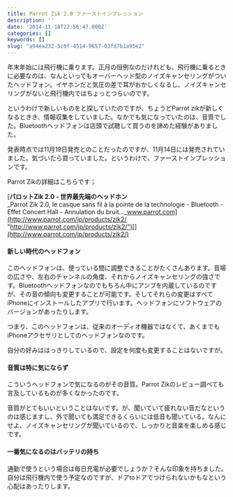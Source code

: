 ```yaml
---
title: Parrot Zik 2.0 ファーストインプレッション
description: ''
date: '2014-11-18T22:56:47.000Z'
categories: []
keywords: []
slug: "a94ea232-5c0f-4514-9657-03fd7b1a95e2"
---
```

年末年始には飛行機に乗ります。正月の恒例なのだけれども、飛行機に乗るときに必要なのは、なんといってもオーバーヘッド型のノイズキャンセリングがついたヘッドフォン。イヤホンだと気圧の差で耳がおかしくなるし、ノイズキャンセリングがないと飛行機内ではちょっとつらいのです。

というわけで新しいものをと探していたのですが、ちょうどParrot zikが新しくなるときき、情報収集をしていました。なかでも気になっていたのは、音質でした。Bluetoothヘッドフォンは店頭で試聴して買うのを諦めた経験がありました。

発表時点では11月19日発売とのことだったのですが、11月14日には発売されていました。気づいたら買っていました。というわけで、ファーストインプレッションです。

Parrot Zikの詳細はこちらです；

[**パロットZik 2.0 - 世界最先端のヘッドホン**  
_Parrot Zik 2.0, le casque sans fil à la pointe de la technologie - Bluetooth - Effet Concert Hall - Annulation du bruit…_www.parrot.com](http://www.parrot.com/jp/products/zik2/ "http://www.parrot.com/jp/products/zik2/")[](http://www.parrot.com/jp/products/zik2/)

#### 新しい時代のヘッドフォン

このヘッドフォンは、使っている間に調整できることがたくさんあります。音場の広さや、左右のチャンネルの角度、それからノイズキャンセリングの強さです。Bluetoothヘッドフォンなのでもちろん中にアンプを内蔵しているのですが、その音の傾向も変更することが可能です。そしてそれらの変更はすべてiPhoneにインストールしたアプリで行います。ヘッドフォンにソフトウェアのバージョンがあったりします。

つまり、このヘッドフォンは、従来のオーディオ機器ではなくて、あくまでもiPhoneアクセサリとしてのヘッドフォンなのです。

自分の好みははっきりしているので、設定を何度も変更することはないですが。

#### 音質は特に気にならず

こういうヘッドフォンで気になるのがその音質。Parrot Zikのレビュー調べても言及しているものが多くなかったのです。

音質がとてもいいということはないです。が、聞いていて疲れない音だなというのは感じますし、外で聞いても満足できるくらいには低音も聞いている。なんにせよ、ノイズキャンセリングが聞いているので、しっかりと音楽を楽しめる感じです。

#### 一番気になるのはバッテリの持ち

通勤で使うという場合は毎日充電が必要でしょうか？そんな印象を持ちました。自分は飛行機内で使う予定なのですが、ドアtoドアでつけられないかもなという心配はあったりします。
